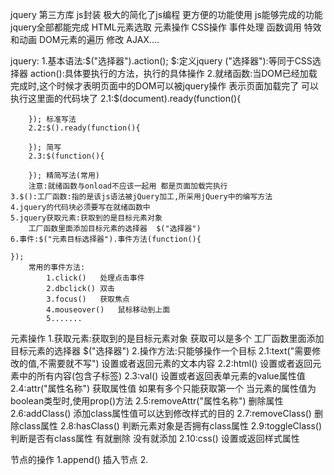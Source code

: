 jquery 第三方库 js封装 极大的简化了js编程 更方便的功能使用
js能够完成的功能jquery全部都能完成
HTML元素选取 元素操作 
CSS操作 事件处理 函数调用 特效和动画 
DOM元素的遍历 修改
AJAX....

jquery:
    1.基本语法:$("选择器").action();
        $:定义jquery
        ("选择器"):等同于CSS选择器
        action():具体要执行的方法，执行的具体操作
    2.就绪函数:当DOM已经加载完成时,这个时候才表明页面中的DOM可以被jquery操作
        表示页面加载完了 可以执行这里面的代码块了
        2.1:$(document).ready(function(){

        }); 标准写法
        2.2:$().ready(function(){

        }); 简写
        2.3:$(function(){

        }); 精简写法(常用)
        注意:就绪函数与onload不应该一起用 都是页面加载完执行
    3.$():工厂函数:指的是该js语法被jQuery加工,所采用jQuery中的编写方法
    4.jquery的代码块必须要写在就绪函数中
    5.jquery获取元素:获取到的是目标元素对象
        工厂函数里面添加目标元素的选择器  $("选择器")
    6.事件:$("元素目标选择器").事件方法(function(){

    });
        常用的事件方法:
            1.click()   处理点击事件
            2.dbclick() 双击
            3.focus()   获取焦点
            4.mouseover()   鼠标移动到上面
            5.......

元素操作
    1.获取元素:获取到的是目标元素对象 获取可以是多个
        工厂函数里面添加目标元素的选择器  $("选择器")
    2.操作方法:只能够操作一个目标
        2.1:text("需要修改的值,不需要就不写")  设置或者返回元素的文本内容
        2.2:html()  设置或者返回元素中的所有内容(包含子标签)
        2.3:val()   设置或者返回表单元素的value属性值
        2.4:attr("属性名称")  获取属性值    如果有多个只能获取第一个
            当元素的属性值为boolean类型时,使用prop()方法
        2.5:removeAttr("属性名称") 删除属性
        2.6:addClass()  添加class属性值可以达到修改样式的目的
        2.7:removeClass()   删除class属性
        2.8:hasClass()  判断元素对象是否拥有class属性
        2.9:toggleClass()   判断是否有class属性 有就删除 没有就添加
        2.10:css()  设置或返回样式属性

节点的操作
    1.append()  插入节点
    2.